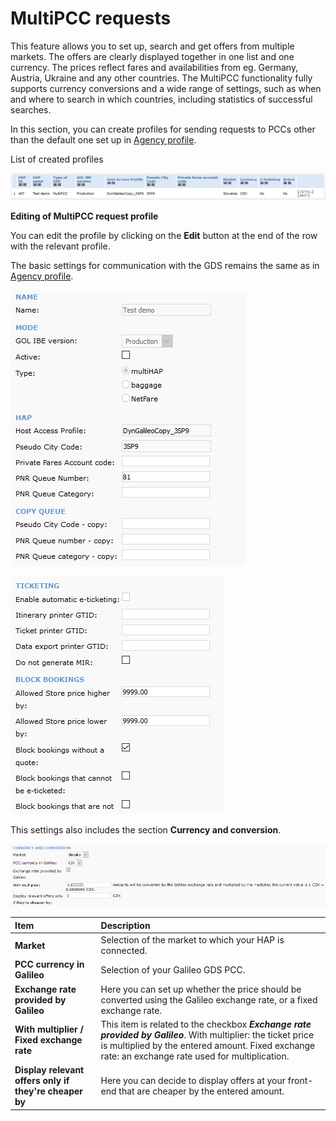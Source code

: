 # MultiPCC requests

This feature allows you to set up, search and get offers from multiple markets. The offers are clearly displayed together in one list and one currency. The prices reflect fares and availabilities from eg. Germany, Austria, Ukraine and any other countries. The MultiPCC functionality fully supports currency conversions and a wide range of settings, such as when and where to search in which countries, including statistics of successful searches.

In this section, you can create profiles for sending requests to PCCs other than the default one set up in [Agency profile](profil-agentury.md).

List of created profiles

![](../.gitbook/assets/image%20%2823%29.png)

**Editing of MultiPCC request profile**

You can edit the profile by clicking on the **Edit** button at the end of the row with the relevant profile.

The basic settings for communication with the GDS remains the same as in [Agency profile](profil-agentury.md).

![](../.gitbook/assets/image%20%2820%29.png)

![](../.gitbook/assets/image%20%2854%29.png)

This settings also includes the section **Currency and conversion**.

![](../.gitbook/assets/image%20%2879%29.png)

| Item | Description |
| :--- | :--- |
| **Market** | Selection of the market to which your HAP is connected. |
| **PCC currency in Galileo** | Selection of your Galileo GDS PCC. |
| **Exchange rate provided by Galileo** | Here you can set up whether the price should be converted using the Galileo exchange rate, or a fixed exchange rate. |
| **With multiplier / Fixed exchange rate** | This item is related to the checkbox _**Exchange rate provided by Galileo**_. With multiplier: the ticket price is multiplied by the entered amount. Fixed exchange rate: an exchange rate used for multiplication. |
| **Display relevant offers only if they're cheaper by** | Here you can decide to display offers at your front-end that are cheaper by the entered amount. |

